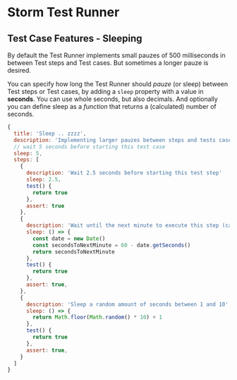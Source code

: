 # Storm Test Runner

## Test Case Features - Sleeping

By default the Test Runner implements small pauzes of 500 milliseconds in between Test steps and Test cases. But sometimes a longer pauze is desired.

You can specify how long the Test Runner should *pauze* (or sleep) between Test steps or Test cases, by adding a `sleep` property with a value in **seconds**. You can use whole seconds, but also decimals. And optionally you can define sleep as a *function* that returns a (calculated) number of seconds.

```js
{
  title: 'Sleep .. zzzz',
  description: 'Implementing larger pauzes between steps and tests cases',
  // wait 5 seconds before starting this test case
  sleep: 5,
  steps: [
    {
      description: 'Wait 2.5 seconds before starting this test step'
      sleep: 2.5,
      test() {
        return true
      },
      assert: true
    },
    {
      description: 'Wait until the next minute to execute this step (calculated on the fly)',
      sleep: () => {
        const date = new Date()
        const secondsToNextMinute = 60 - date.getSeconds()
        return secondsToNextMinute
      },
      test() {
        return true
      },
      assert: true,
    },
    {
      description: 'Sleep a random amount of seconds between 1 and 10',
      sleep: () => {
        return Math.floor(Math.random() * 10) + 1
      },
      test() {
        return true
      },
      assert: true,
    }
  ]
}
```

